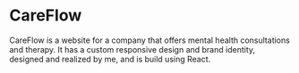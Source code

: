 # CareFlow

CareFlow is a website for a company that offers mental health consultations and therapy. It has a custom responsive design and brand identity, designed and realized by me, and is build using React.
